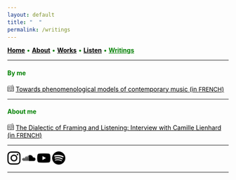 ```yaml
---
layout: default
title: " ‎ "
permalink: /writings
---
```


<a href="/" style="color: black">**Home**</a> <a style="color: green"> • </a> <a href="/about" style="color: black">**About**</a> <a style="color: green"> • </a> <a href="/works" style="color: black">**Works**</a> <a style="color: green"> • </a> <a href="/listen" style="color: black">**Listen**</a> <a style="color: green"> • </a> <a href="/writings" style="color: green">**Writings**</a>

***

#### <a style="color: green">By me</a>

[<img src="./read.png" width="15" />](https://www.conservatoiredeparis.fr/sites/default/files/Recherche-Editions/TEP_MONACO_2021.pdf) <a href="https://www.conservatoiredeparis.fr/sites/default/files/Recherche-Editions/TEP_MONACO_2021.pdf" style="color: black">Towards phenomenological models of contemporary music (in <font size="2">FRENCH</font>)</a>

***

#### <a style="color: green">About me</a>

[<img src="./read.png" width="15" />](/interview-with-camille-lienhard) <a href="/interview-with-camille-lienhard" style="color: black">The Dialectic of Framing and Listening: Interview with Camille Lienhard (in <font size="2">FRENCH</font>)</a> 

***

[<img src="./instagram.png" width="30" />](https://www.instagram.com/matthew.t.monaco)  [<img src="./soundcloud.png" width="30" />](https://soundcloud.com/matthewtmonaco)  [<img src="./youtube.png" width="30" />](https://www.youtube.com/@matthewtmonaco)  [<img src="./spotify.png" width="30" />](https://open.spotify.com/artist/7c6dcoAhkkQznw76SGbMDu)

***
